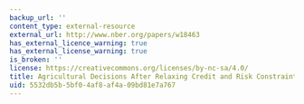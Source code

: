 ```yaml
---
backup_url: ''
content_type: external-resource
external_url: http://www.nber.org/papers/w18463
has_external_licence_warning: true
has_external_license_warning: true
is_broken: ''
license: https://creativecommons.org/licenses/by-nc-sa/4.0/
title: Agricultural Decisions After Relaxing Credit and Risk Constraints
uid: 5532db5b-5bf0-4af8-af4a-09bd81e7a767
---
```

